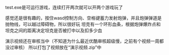 
test.exe是可运行游戏，连续打开两次就可以开两个游戏玩了

感觉还是很有趣的，按住wasd控制方向、空格键蓄力发射炮弹，并且炮弹弹道是抛物线，可以越过障碍物，所以很好玩
坦克有一个环形血条，根据炮弹爆炸点和坦克之间的距离决定坦克是否被打中以及扣多少血

演示视频还在审核当中（不知道为什么最近优酷审核超级慢，之前有个视频一周都没过审核）
所以打包了视频放在“演示视频.zip”中
